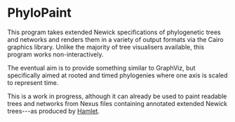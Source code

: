 PhyloPaint
==========

This program takes extended Newick specifications of phylogenetic
trees and networks and renders them in a variety of output formats via
the Cairo graphics library.  Unlike the majority of tree visualisers
available, this program works non-interactively.

The eventual aim is to provide something similar to GraphViz, but 
specifically aimed at rooted and timed phylogenies where one axis
is scaled to represent time.

This is a work in progress, although it can already be used to paint
readable trees and networks from Nexus files containing annotated
extended Newick trees---as produced by
[Hamlet](http://tgvaughan.github.com/Hamlet).